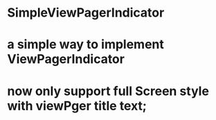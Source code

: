 # SimpleViewPagerIndicator
# a simple way to implement ViewPagerIndicator
# now only support full Screen style with viewPger title text;
